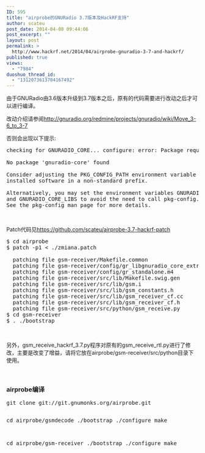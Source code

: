 ```yaml
---
ID: 595
title: "airprobe的GNURadio 3.7版本及HackRF支持"
author: scateu
post_date: 2014-04-08 09:44:06
post_excerpt: ""
layout: post
permalink: >
  http://www.hackrf.net/2014/04/airprobe-gnuradio-3-7-and-hackrf/
published: true
views:
  - "7984"
duoshuo_thread_id:
  - "1312073613704167492"
---
```

由于GNURadio由3.6版本升级到3.7版本之后，原有的代码需要进行改动之后才可以进行编译。

改动介绍请参阅<a href="http://gnuradio.org/redmine/projects/gnuradio/wiki/Move_3-6_to_3-7">http://gnuradio.org/redmine/projects/gnuradio/wiki/Move_3-6_to_3-7</a>

否则会出现以下提示:
<pre class="lang:default decode:true">checking for GNURADIO_CORE... configure: error: Package requirements (gnuradio-core &gt;= 3) were not met:

No package 'gnuradio-core' found

Consider adjusting the PKG_CONFIG_PATH environment variable if you
installed software in a non-standard prefix.

Alternatively, you may set the environment variables GNURADIO_CORE_CFLAGS
and GNURADIO_CORE_LIBS to avoid the need to call pkg-config.
See the pkg-config man page for more details.</pre>
&nbsp;

Patch代码见<a href="https://github.com/scateu/airprobe-3.7-hackrf-patch">https://github.com/scateu/airprobe-3.7-hackrf-patch</a>
<pre class="lang:default decode:true crayon-selected">$ cd airprobe
$ patch -p1 &lt; ./zmiana.patch

  patching file gsm-receiver/Makefile.common
  patching file gsm-receiver/config/gr_libgnuradio_core_extra_ldflags.m4
  patching file gsm-receiver/config/gr_standalone.m4
  patching file gsm-receiver/src/lib/Makefile.swig.gen
  patching file gsm-receiver/src/lib/gsm.i
  patching file gsm-receiver/src/lib/gsm_constants.h
  patching file gsm-receiver/src/lib/gsm_receiver_cf.cc
  patching file gsm-receiver/src/lib/gsm_receiver_cf.h
  patching file gsm-receiver/src/python/gsm_receive.py
$ cd gsm-receiver
$ . ./bootstrap</pre>
&nbsp;

另外，gsm_receive_hackrf_3.7.py程序对原有的gsm_receive_rtl.py进行了修改，主要是改变了增益，请将它放在airprobe/gsm-receiver/src/python目录下使用。

&nbsp;
<h3>airprobe编译</h3>
<pre class="lang:default decode:true">git clone git://git.gnumonks.org/airprobe.git

cd airprobe/gsmdecode
./bootstrap
./configure
make

cd airprobe/gsm-receiver
./bootstrap
./configure
make</pre>
&nbsp;
